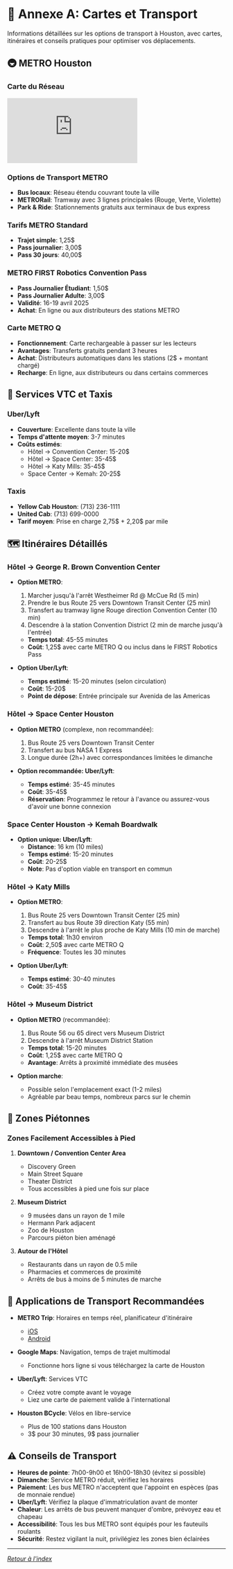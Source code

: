 # 📍 Annexe A: Cartes et Transport

Informations détaillées sur les options de transport à Houston, avec cartes, itinéraires et conseils pratiques pour optimiser vos déplacements.

## 🚇 METRO Houston

### Carte du Réseau
![METRO Houston Map](https://www.ridemetro.org/MetroPDFs/NBN/New-METRO-System-Map.pdf)

### Options de Transport METRO
- **Bus locaux**: Réseau étendu couvrant toute la ville
- **METRORail**: Tramway avec 3 lignes principales (Rouge, Verte, Violette)
- **Park & Ride**: Stationnements gratuits aux terminaux de bus express

### Tarifs METRO Standard
- **Trajet simple**: 1,25$
- **Pass journalier**: 3,00$
- **Pass 30 jours**: 40,00$

### METRO FIRST Robotics Convention Pass
- **Pass Journalier Étudiant**: 1,50$
- **Pass Journalier Adulte**: 3,00$
- **Validité**: 16-19 avril 2025
- **Achat**: En ligne ou aux distributeurs des stations METRO

### Carte METRO Q
- **Fonctionnement**: Carte rechargeable à passer sur les lecteurs
- **Avantages**: Transferts gratuits pendant 3 heures
- **Achat**: Distributeurs automatiques dans les stations (2$ + montant chargé)
- **Recharge**: En ligne, aux distributeurs ou dans certains commerces

## 🚕 Services VTC et Taxis

### Uber/Lyft
- **Couverture**: Excellente dans toute la ville
- **Temps d'attente moyen**: 3-7 minutes
- **Coûts estimés**:
  - Hôtel → Convention Center: 15-20$
  - Hôtel → Space Center: 35-45$
  - Hôtel → Katy Mills: 35-45$
  - Space Center → Kemah: 20-25$

### Taxis
- **Yellow Cab Houston**: (713) 236-1111
- **United Cab**: (713) 699-0000
- **Tarif moyen**: Prise en charge 2,75$ + 2,20$ par mile

## 🗺️ Itinéraires Détaillés

### Hôtel → George R. Brown Convention Center
- **Option METRO**:
  1. Marcher jusqu'à l'arrêt Westheimer Rd @ McCue Rd (5 min)
  2. Prendre le bus Route 25 vers Downtown Transit Center (25 min)
  3. Transfert au tramway ligne Rouge direction Convention Center (10 min)
  4. Descendre à la station Convention District (2 min de marche jusqu'à l'entrée)
  - **Temps total**: 45-55 minutes
  - **Coût**: 1,25$ avec carte METRO Q ou inclus dans le FIRST Robotics Pass

- **Option Uber/Lyft**:
  - **Temps estimé**: 15-20 minutes (selon circulation)
  - **Coût**: 15-20$
  - **Point de dépose**: Entrée principale sur Avenida de las Americas

### Hôtel → Space Center Houston
- **Option METRO** (complexe, non recommandée):
  1. Bus Route 25 vers Downtown Transit Center
  2. Transfert au bus NASA 1 Express
  3. Longue durée (2h+) avec correspondances limitées le dimanche
  
- **Option recommandée: Uber/Lyft**:
  - **Temps estimé**: 35-45 minutes
  - **Coût**: 35-45$
  - **Réservation**: Programmez le retour à l'avance ou assurez-vous d'avoir une bonne connexion

### Space Center Houston → Kemah Boardwalk
- **Option unique: Uber/Lyft**:
  - **Distance**: 16 km (10 miles)
  - **Temps estimé**: 15-20 minutes
  - **Coût**: 20-25$
  - **Note**: Pas d'option viable en transport en commun

### Hôtel → Katy Mills
- **Option METRO**:
  1. Bus Route 25 vers Downtown Transit Center (25 min)
  2. Transfert au bus Route 39 direction Katy (55 min)
  3. Descendre à l'arrêt le plus proche de Katy Mills (10 min de marche)
  - **Temps total**: 1h30 environ
  - **Coût**: 2,50$ avec carte METRO Q
  - **Fréquence**: Toutes les 30 minutes

- **Option Uber/Lyft**:
  - **Temps estimé**: 30-40 minutes
  - **Coût**: 35-45$

### Hôtel → Museum District
- **Option METRO** (recommandée):
  1. Bus Route 56 ou 65 direct vers Museum District
  2. Descendre à l'arrêt Museum District Station
  - **Temps total**: 15-20 minutes
  - **Coût**: 1,25$ avec carte METRO Q
  - **Avantage**: Arrêts à proximité immédiate des musées

- **Option marche**:
  - Possible selon l'emplacement exact (1-2 miles)
  - Agréable par beau temps, nombreux parcs sur le chemin

## 🚶 Zones Piétonnes

### Zones Facilement Accessibles à Pied
1. **Downtown / Convention Center Area**
   - Discovery Green
   - Main Street Square
   - Theater District
   - Tous accessibles à pied une fois sur place

2. **Museum District**
   - 9 musées dans un rayon de 1 mile
   - Hermann Park adjacent
   - Zoo de Houston
   - Parcours piéton bien aménagé

3. **Autour de l'Hôtel**
   - Restaurants dans un rayon de 0.5 mile
   - Pharmacies et commerces de proximité
   - Arrêts de bus à moins de 5 minutes de marche

## 📱 Applications de Transport Recommandées

- **METRO Trip**: Horaires en temps réel, planificateur d'itinéraire
  - [iOS](https://apps.apple.com/us/app/metro-trip/id1155117617)
  - [Android](https://play.google.com/store/apps/details?id=org.ridemetro.transitapp)

- **Google Maps**: Navigation, temps de trajet multimodal
  - Fonctionne hors ligne si vous téléchargez la carte de Houston

- **Uber/Lyft**: Services VTC
  - Créez votre compte avant le voyage
  - Liez une carte de paiement valide à l'international

- **Houston BCycle**: Vélos en libre-service
  - Plus de 100 stations dans Houston
  - 3$ pour 30 minutes, 9$ pass journalier

## ⚠️ Conseils de Transport

- **Heures de pointe**: 7h00-9h00 et 16h00-18h30 (évitez si possible)
- **Dimanche**: Service METRO réduit, vérifiez les horaires
- **Paiement**: Les bus METRO n'acceptent que l'appoint en espèces (pas de monnaie rendue)
- **Uber/Lyft**: Vérifiez la plaque d'immatriculation avant de monter
- **Chaleur**: Les arrêts de bus peuvent manquer d'ombre, prévoyez eau et chapeau
- **Accessibilité**: Tous les bus METRO sont équipés pour les fauteuils roulants
- **Sécurité**: Restez vigilant la nuit, privilégiez les zones bien éclairées

---

*[Retour à l'index](../index.md)*
